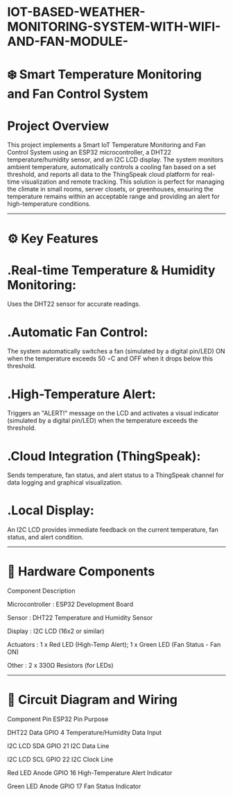 # IOT-BASED-WEATHER-MONITORING-SYSTEM-WITH-WIFI-AND-FAN-MODULE-
 
# ❄️ Smart Temperature Monitoring and Fan Control System
# Project Overview
This project implements a Smart IoT Temperature Monitoring and Fan Control System using an ESP32 microcontroller, a DHT22 temperature/humidity sensor, and an I2C LCD display. The system monitors ambient temperature, automatically controls a cooling fan based on a set threshold, and reports all data to the ThingSpeak cloud platform for real-time visualization and remote tracking.
This solution is perfect for managing the climate in small rooms, server closets, or greenhouses, ensuring the temperature remains within an acceptable range and providing an alert for high-temperature conditions.

------------------------------------------------------------------------------------------------------------------------------------------------------------------------------
# ⚙️ Key Features
# .Real-time Temperature & Humidity Monitoring:
Uses the DHT22 sensor for accurate readings.
# .Automatic Fan Control: 
The system automatically switches a fan (simulated by a digital pin/LED) ON when the temperature exceeds 50 ∘C and OFF when it drops below this threshold.
# .High-Temperature Alert: 
Triggers an "ALERT!" message on the LCD and activates a visual indicator (simulated by a digital pin/LED) when the temperature exceeds the threshold.
# .Cloud Integration (ThingSpeak):
Sends temperature, fan status, and alert status to a ThingSpeak channel for data logging and graphical visualization.
# .Local Display:
An I2C LCD provides immediate feedback on the current temperature, fan status, and alert condition.

---------------------------------------------------------------------------------------------------------------------------------------------------------------------
# 🧱 Hardware Components
 Component	Description 
 
Microcontroller :	 ESP32 Development Board 

Sensor : DHT22 Temperature and Humidity Sensor 

Display :	I2C LCD (16x2 or similar) 

Actuators :	1 x Red LED (High-Temp Alert); 1 x Green LED (Fan Status - Fan ON) 

Other :	2 x 330Ω Resistors (for LEDs) 

-----------------------------------------------------------------------------------------------------------------------------------------------------------------------------------
# 🔌 Circuit Diagram and Wiring
Component Pin	ESP32 Pin	Purpose

DHT22 Data	GPIO 4	Temperature/Humidity Data Input

I2C LCD SDA	GPIO 21	I2C Data Line

I2C LCD SCL	GPIO 22	I2C Clock Line

Red LED Anode	GPIO 16	High-Temperature Alert Indicator

Green LED Anode	GPIO 17	Fan Status Indicator
